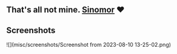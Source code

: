 ## That's all not mine. [Sinomor](https://github.com/sinomor/dots) ❤️

## Screenshots
![](misc/screenshots/Screenshot from 2023-08-10 13-25-02.png)
